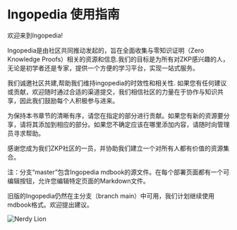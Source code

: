 # Ingopedia 使用指南

欢迎来到Ingopedia!

Ingopedia是由社区共同推动发起的，旨在全面收集与零知识证明（Zero Knowledge Proofs）相关的资源和信息.我们的目标是为所有对ZKP感兴趣的人，无论是初学者还是专家，提供一个方便的学习平台，实现一站式服务。

我们诚邀社区共建,帮助我们维持ingopedia的时效性和相关性. 如果您有任何建议或贡献，欢迎随时通过合适的渠道提交，我们相信社区的力量在于协作与知识共享，因此我们鼓励每个人积极参与进来。

为保持本书章节的清晰有序，请您在指定的部分进行贡献。如果您有新的资源要分享，请将其添加到相应的部分。如果您不确定应该在哪里添加内容，请随时向管理员寻求帮助。

感谢您成为我们ZKP社区的一员，并协助我们建立一个对所有人都有价值的资源集合。

注：分支“master”包含Ingopedia mdbook的源文件。在每个部署页面都有一个可编辑按钮，允许您编辑特定页面的Markdown文件。

旧版的Ingopedia仍然在主分支（branch main）中可用，我们计划继续使用mdbook格式。欢迎提出建议。

![Nerdy Lion](images/helmet4a.png)
